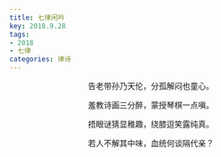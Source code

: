 ```yaml
---
title: 七律闲吟
key: 2018.9.28
tags: 
- 2018
- 七律
categories: 律诗
---
```


<p align="center">告老带孙乃天伦，分孤解闷也童心。
</p>
<p align="center">羞教诗画三分醉，蒙授琴棋一点嗔。
</p>
<p align="center">捂眼谜猜显稚趣，绕膝逗笑露纯真。
</p>
<p align="center">若人不解其中味，血统何谈隔代亲？
</p>
